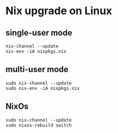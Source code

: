 # Nix upgrade on Linux
## single-user mode
```
nix-channel --update 
nix-env -iA nixpkgs.nix
```
## multi-user mode 
```
sudo nix-channel --update
sudo nix-env -iA nixpkgs.nix
```
## NixOs
```
sudo nix-channel --update
sudo nixos-rebuild switch
```

